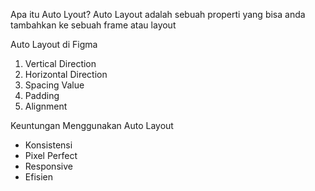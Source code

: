 Apa itu Auto Lyout?
Auto Layout adalah sebuah properti yang bisa anda tambahkan ke sebuah frame atau layout

Auto Layout di Figma
1. Vertical Direction
2. Horizontal Direction
3. Spacing Value
4. Padding
5. Alignment

Keuntungan Menggunakan Auto Layout
- Konsistensi
- Pixel Perfect
- Responsive
- Efisien



